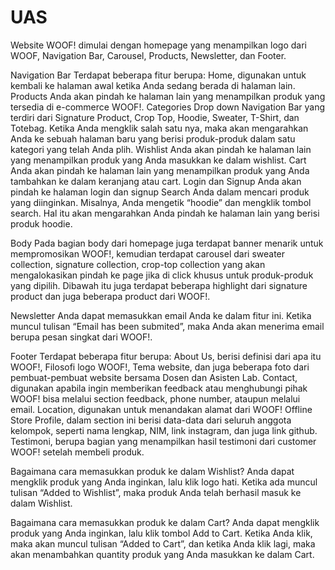 # UAS
Website WOOF! dimulai dengan homepage yang menampilkan logo dari WOOF, Navigation Bar, Carousel, Products, Newsletter, dan Footer.

Navigation Bar
Terdapat beberapa fitur berupa:
Home, digunakan untuk kembali ke halaman awal ketika Anda sedang berada di halaman lain.
Products
Anda akan pindah ke halaman lain yang menampilkan produk yang tersedia di e-commerce WOOF!.
Categories
Drop down Navigation Bar yang terdiri dari Signature Product, Crop Top, Hoodie, Sweater, T-Shirt, dan Totebag. Ketika Anda mengklik salah satu nya, maka akan mengarahkan Anda ke  sebuah halaman baru yang berisi produk-produk dalam satu kategori yang telah Anda plih.
Wishlist
Anda akan pindah ke halaman lain yang menampilkan produk yang Anda masukkan ke dalam wishlist.
Cart
Anda akan pindah ke halaman lain yang menampilkan produk yang Anda tambahkan ke dalam keranjang atau cart.
Login dan Signup
Anda akan pindah ke halaman login dan signup
Search
Anda dalam mencari produk yang diinginkan. Misalnya, Anda mengetik “hoodie” dan mengklik tombol search. Hal itu akan mengarahkan Anda pindah ke halaman lain yang berisi produk hoodie.

Body
Pada bagian body dari homepage juga terdapat banner menarik untuk mempromosikan WOOF!, kemudian terdapat carousel dari sweater collection, signature collection, crop-top collection yang akan mengalokasikan pindah ke page jika di click khusus untuk produk-produk yang dipilih. Dibawah itu juga terdapat beberapa highlight dari signature product dan juga beberapa product dari WOOF!.



Newsletter
Anda dapat memasukkan email Anda ke dalam fitur ini. Ketika muncul tulisan “Email has been submited”, maka Anda akan menerima email berupa pesan singkat dari WOOF!.

Footer
Terdapat beberapa fitur berupa:
About Us, berisi definisi dari apa itu WOOF!, Filosofi logo WOOF!, Tema website, dan juga beberapa foto dari pembuat-pembuat website bersama Dosen dan Asisten Lab.
Contact, digunakan apabila ingin memberikan feedback atau menghubungi pihak WOOF! bisa melalui section feedback, phone number, ataupun melalui email.
Location, digunakan untuk menandakan alamat dari WOOF! Offline Store
Profile, dalam section ini berisi data-data dari seluruh anggota kelompok, seperti nama lengkap, NIM, link instagram, dan juga link github.
Testimoni, berupa bagian yang menampilkan hasil testimoni dari customer WOOF! setelah membeli produk.

Bagaimana cara memasukkan produk ke dalam Wishlist?
Anda dapat mengklik produk yang Anda inginkan, lalu klik logo hati. Ketika ada muncul tulisan “Added to Wishlist”, maka produk Anda telah berhasil masuk ke dalam Wishlist.

Bagaimana cara memasukkan produk ke dalam Cart?
Anda dapat mengklik produk yang Anda inginkan, lalu klik tombol Add to Cart. Ketika Anda klik, maka akan muncul tulisan “Added to Cart”, dan ketika Anda klik lagi, maka akan menambahkan quantity produk yang Anda masukkan ke dalam Cart.
